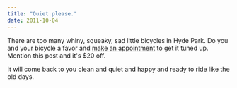 ```yaml
---
title: "Quiet please."
date: 2011-10-04
---
```


There are too many whiny, squeaky, sad little bicycles in Hyde Park. Do you and your bicycle a favor and [make an appointment](\%22mailto:appointments@taticycles.com\%22) to get it tuned up. Mention this post and it's \$20 off.

It will come back to you clean and quiet and happy and ready to ride like the old days.
